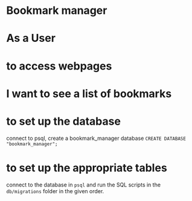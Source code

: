 # Bookmark manager 

# As a User
# to access webpages
# I want to see a list of bookmarks

# to set up the database

connect to psql, create a bookmark_manager database
`CREATE DATABASE "bookmark_manager";`

# to set up the appropriate tables

connect to the database in `psql` and run the SQL scripts in the `db/migrations` folder in the given order.

